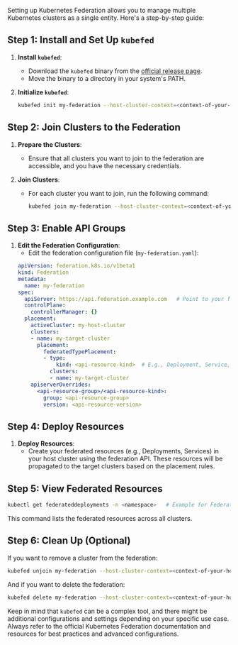 Setting up Kubernetes Federation allows you to manage multiple Kubernetes clusters as a single entity. Here's a step-by-step guide:

## Step 1: Install and Set Up `kubefed`

1. **Install `kubefed`**:
   - Download the `kubefed` binary from the [official release page](https://github.com/kubernetes-sigs/kubefed/releases).
   - Move the binary to a directory in your system's PATH.

2. **Initialize `kubefed`**:
   ```bash
   kubefed init my-federation --host-cluster-context=<context-of-your-host-cluster>
   ```

## Step 2: Join Clusters to the Federation

1. **Prepare the Clusters**:
   - Ensure that all clusters you want to join to the federation are accessible, and you have the necessary credentials.

2. **Join Clusters**:
   - For each cluster you want to join, run the following command:
     ```bash
     kubefed join my-federation --host-cluster-context=<context-of-your-host-cluster> --cluster-context=<context-of-target-cluster> --cluster-name=<name-of-target-cluster>
     ```

## Step 3: Enable API Groups

1. **Edit the Federation Configuration**:
   - Edit the federation configuration file (`my-federation.yaml`):
   ```yaml
   apiVersion: federation.k8s.io/v1beta1
   kind: Federation
   metadata:
     name: my-federation
   spec:
     apiServer: https://api.federation.example.com   # Point to your federation API server
     controlPlane:
       controllerManager: {}
     placement:
       activeCluster: my-host-cluster
       clusters:
       - name: my-target-cluster
         placement:
           federatedTypePlacement:
           - type:
               kind: <api-resource-kind>  # E.g., Deployment, Service, etc.
             clusters:
             - name: my-target-cluster
       apiserverOverrides:
         <api-resource-group>/<api-resource-kind>:
           group: <api-resource-group>
           version: <api-resource-version>
   ```

## Step 4: Deploy Resources

1. **Deploy Resources**:
   - Create your federated resources (e.g., Deployments, Services) in your host cluster using the federation API. These resources will be propagated to the target clusters based on the placement rules.

## Step 5: View Federated Resources

```bash
kubectl get federateddeployments -n <namespace>   # Example for Federated Deployments
```

This command lists the federated resources across all clusters.

## Step 6: Clean Up (Optional)

If you want to remove a cluster from the federation:

```bash
kubefed unjoin my-federation --host-cluster-context=<context-of-your-host-cluster> --cluster-context=<context-of-target-cluster>
```

And if you want to delete the federation:

```bash
kubefed delete my-federation --host-cluster-context=<context-of-your-host-cluster>
```

Keep in mind that `kubefed` can be a complex tool, and there might be additional configurations and settings depending on your specific use case. Always refer to the official Kubernetes Federation documentation and resources for best practices and advanced configurations.
